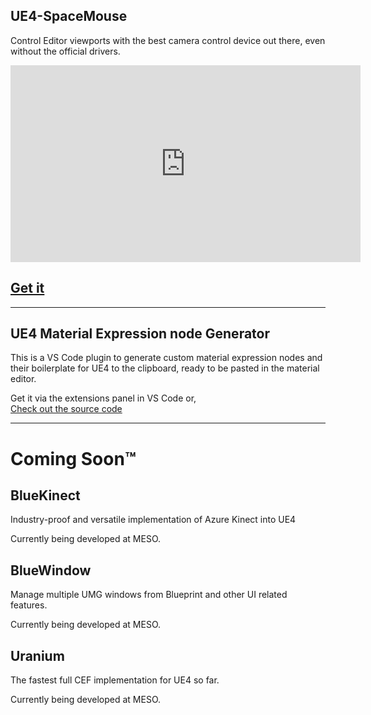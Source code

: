 ## UE4-SpaceMouse

Control Editor viewports with the best camera control device out there, even without the official drivers.

<iframe width="560" height="315" src="https://www.youtube-nocookie.com/embed/Qibig0gQWvE" frameborder="0" allow="accelerometer; autoplay; encrypted-media; gyroscope; picture-in-picture" allowfullscreen></iframe>

## [Get it](https://github.com/microdee/UE4-SpaceMouse)

----

## UE4 Material Expression node Generator

This is a VS Code plugin to generate custom material expression nodes and their boilerplate for UE4 to the clipboard, ready to be pasted in the material editor.

Get it via the extensions panel in VS Code or,  
[Check out the source code](https://github.com/microdee/ue4-material-expression-generator)

----

# Coming Soon™

## BlueKinect

Industry-proof and versatile implementation of Azure Kinect into UE4

Currently being developed at MESO.

## BlueWindow

Manage multiple UMG windows from Blueprint and other UI related features.

Currently being developed at MESO.

## Uranium

The fastest full CEF implementation for UE4 so far.

Currently being developed at MESO.
